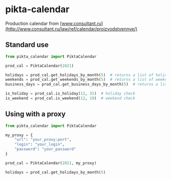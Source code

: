 # pikta-calendar
Production calendar from [www.consultant.ru](http://www.consultant.ru/law/ref/calendar/proizvodstvennye/)

## Standard use

```python
from pikta_calendar import PiktaCalendar

prod_cal = PiktaCalendar(2021)

holidays = prod_cal.get_holidays_by_month(5)  # returns a list of holiday days
weekends = prod_cal.get_weekends_by_month(5)  # returns a list of weekend days
business_days = prod_cal.get_business_days_by_month(5)  # returns a list of business days

is_holiday = prod_cal.is_holiday(12, 31)  # holiday check
is_weekend = prod_cal.is_weekend(12, 19)  # weekend check

```

## Using with a proxy

```python
from pikta_calendar import PiktaCalendar

my_proxy = {
    "url": "your_proxy:port",
    "login": "your_login",
    "password": "your_password"
}

prod_cal = PiktaCalendar(2021, my_proxy)

holidays = prod_cal.get_holidays_by_month(5) 

```
